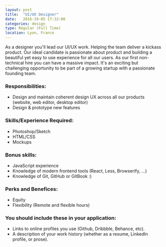 ```yaml
---
layout: post
title:  "UI/UX Designer"
date:   2016-19-05 17:32:00
categories: design
type: Regular (Full Time)
location: Lyon, France
---
```


As a designer you'll lead our UI/UX work. Helping the team deliver a kickass product. Our ideal candidate is passionate about product and building a beautiful yet easy to use experience for all our users. As our first non-technical hire you can have a massive impact. It's an exciting but challenging opportunity to be part of a growing startup with a passionate founding team.

### Responsibilities:
* Design and maintain coherent design UX across all our products (website, web editor, desktop editor)
* Design & prototype new features

### Skills/Experience Required:
* Photoshop/Sketch
* HTML/CSS
* Mockups

### Bonus skills:
* JavaScript experience
* Knowledge of modern frontend tools (React, Less, Browserify, ...)
* Knowledge of Git, GitHub or GitBook :)

### Perks and Benefices:
* Equity
* Flexibility (Remote and flexible hours)

### You should include these in your application:

* Links to online profiles you use (Github, Dribbble, Behance, etc).
* A description of your work history (whether as a resume, LinkedIn profile, or prose).